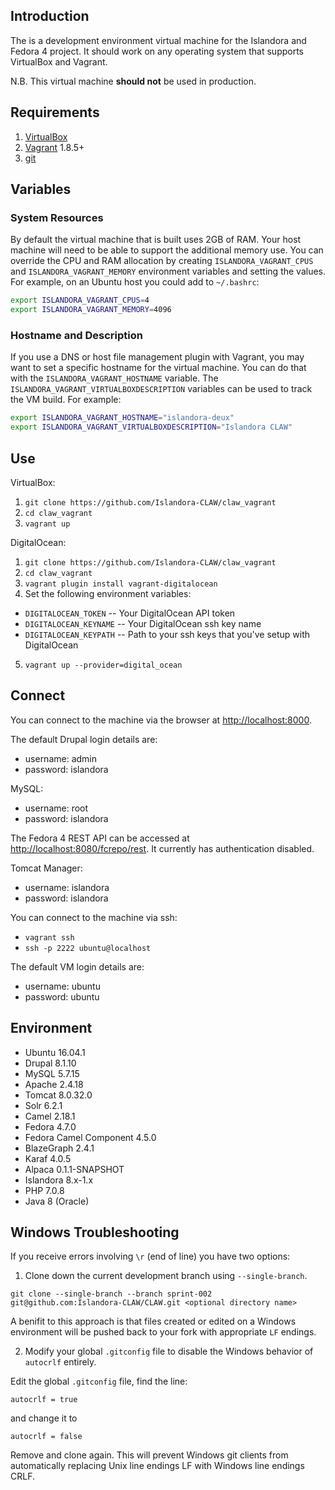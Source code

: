 ## Introduction

The is a development environment virtual machine for the Islandora and Fedora 4 project. It should work on any operating system that supports VirtualBox and Vagrant.

N.B. This virtual machine **should not** be used in production.

## Requirements

1. [VirtualBox](https://www.virtualbox.org/)
2. [Vagrant](http://www.vagrantup.com/) 1.8.5+
3. [git](https://git-scm.com/)

## Variables

### System Resources

By default the virtual machine that is built uses 2GB of RAM. Your host machine will need to be able to support the additional memory use. You can override the CPU and RAM allocation by creating `ISLANDORA_VAGRANT_CPUS` and `ISLANDORA_VAGRANT_MEMORY` environment variables and setting the values. For example, on an Ubuntu host you could add to `~/.bashrc`:

```bash
export ISLANDORA_VAGRANT_CPUS=4
export ISLANDORA_VAGRANT_MEMORY=4096
```

### Hostname and Description

If you use a DNS or host file management plugin with Vagrant, you may want to set a specific hostname for the virtual machine. You can do that with the `ISLANDORA_VAGRANT_HOSTNAME` variable.  The `ISLANDORA_VAGRANT_VIRTUALBOXDESCRIPTION` variables can be used to track the VM build. For example:

```bash
export ISLANDORA_VAGRANT_HOSTNAME="islandora-deux"
export ISLANDORA_VAGRANT_VIRTUALBOXDESCRIPTION="Islandora CLAW"
```

## Use

VirtualBox:

1. `git clone https://github.com/Islandora-CLAW/claw_vagrant`
2. `cd claw_vagrant`
3. `vagrant up`

DigitalOcean:

1. `git clone https://github.com/Islandora-CLAW/claw_vagrant`
2. `cd claw_vagrant`
3. `vagrant plugin install vagrant-digitalocean`
4. Set the following environment variables:
  * `DIGITALOCEAN_TOKEN` -- Your DigitalOcean API token
  * `DIGITALOCEAN_KEYNAME` -- Your DigitalOcean ssh key name
  * `DIGITALOCEAN_KEYPATH` -- Path to your ssh keys that you've setup with DigitalOcean
5. `vagrant up --provider=digital_ocean`

## Connect

You can connect to the machine via the browser at [http://localhost:8000](http://localhost:8000).

The default Drupal login details are:
  
  * username: admin
  * password: islandora

MySQL:
  
  * username: root
  * password: islandora

The Fedora 4 REST API can be accessed at [http://localhost:8080/fcrepo/rest](http://localhost:8080/fcrepo/rest).  It currently has authentication disabled.

Tomcat Manager:
  
  * username: islandora
  * password: islandora

You can connect to the machine via ssh:

  * `vagrant ssh`
  * `ssh -p 2222 ubuntu@localhost`

The default VM login details are:
  
  * username: ubuntu
  * password: ubuntu

## Environment

- Ubuntu 16.04.1
- Drupal 8.1.10
- MySQL 5.7.15
- Apache 2.4.18
- Tomcat 8.0.32.0
- Solr 6.2.1
- Camel 2.18.1
- Fedora 4.7.0
- Fedora Camel Component 4.5.0
- BlazeGraph 2.4.1
- Karaf 4.0.5
- Alpaca 0.1.1-SNAPSHOT
- Islandora 8.x-1.x
- PHP 7.0.8
- Java 8 (Oracle)

## Windows Troubleshooting

If you receive errors involving `\r` (end of line) you have two options:

1. Clone down the current development branch using `--single-branch`.

  ```
  git clone --single-branch --branch sprint-002 git@github.com:Islandora-CLAW/CLAW.git <optional directory name>
  ```
  A benifit to this approach is that files created or edited on a Windows environment will be pushed back to your fork with appropriate `LF` endings.

2. Modify your global `.gitconfig` file to disable the Windows behavior of `autocrlf` entirely.

  Edit the global `.gitconfig` file, find the line:
  ```
  autocrlf = true
  ```
  and change it to
  ```
  autocrlf = false
  ```
  Remove and clone again. This will prevent Windows git clients from automatically replacing Unix line endings LF with Windows line endings CRLF.
